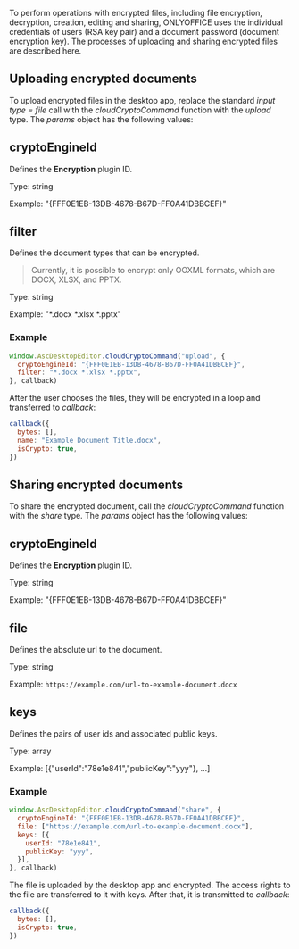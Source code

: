 To perform operations with encrypted files, including file encryption, decryption, creation, editing and sharing, ONLYOFFICE uses the individual credentials of users (RSA key pair) and a document password (document encryption key). The processes of uploading and sharing encrypted files are described here.

## Uploading encrypted documents

To upload encrypted files in the desktop app, replace the standard *input type = file* call with the *cloudCryptoCommand* function with the *upload* type. The *params* object has the following values:

## cryptoEngineId

Defines the **Encryption** plugin ID.

Type: string

Example: "{FFF0E1EB-13DB-4678-B67D-FF0A41DBBCEF}"


## filter

Defines the document types that can be encrypted.

> Currently, it is possible to encrypt only OOXML formats, which are DOCX, XLSX, and PPTX.

Type: string

Example: "\*.docx \*.xlsx \*.pptx"


### Example

``` javascript
window.AscDesktopEditor.cloudCryptoCommand("upload", {
  cryptoEngineId: "{FFF0E1EB-13DB-4678-B67D-FF0A41DBBCEF}",
  filter: "*.docx *.xlsx *.pptx",
}, callback)
```

After the user chooses the files, they will be encrypted in a loop and transferred to *callback*:

``` javascript
callback({
  bytes: [],
  name: "Example Document Title.docx",
  isCrypto: true,
})
```

## Sharing encrypted documents

To share the encrypted document, call the *cloudCryptoCommand* function with the *share* type. The *params* object has the following values:

## cryptoEngineId

Defines the **Encryption** plugin ID.

Type: string

Example: "{FFF0E1EB-13DB-4678-B67D-FF0A41DBBCEF}"


## file

Defines the absolute url to the document.

Type: string

Example: `https://example.com/url-to-example-document.docx`


## keys

Defines the pairs of user ids and associated public keys.

Type: array

Example: \[{"userId":"78e1e841","publicKey":"yyy"}, ...]


### Example

``` javascript
window.AscDesktopEditor.cloudCryptoCommand("share", {
  cryptoEngineId: "{FFF0E1EB-13DB-4678-B67D-FF0A41DBBCEF}",
  file: ["https://example.com/url-to-example-document.docx"],
  keys: [{
    userId: "78e1e841",
    publicKey: "yyy",
  }],
}, callback)
```

The file is uploaded by the desktop app and encrypted. The access rights to the file are transferred to it with keys. After that, it is transmitted to *callback*:

``` javascript
callback({
  bytes: [],
  isCrypto: true,
})
```
